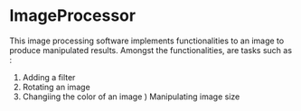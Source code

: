 # ImageProcessor
This image processing software implements functionalities to an image to produce manipulated results.
Amongst the functionalities, are tasks such as :
1) Adding a filter
2) Rotating an image
3) Changiing the color of an image
) Manipulating image size
